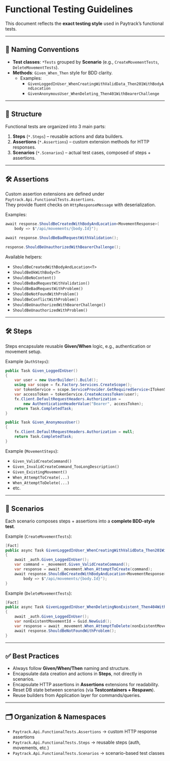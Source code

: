 # Functional Testing Guidelines

This document reflects the **exact testing style** used in Paytrack’s functional tests.

---

## 📌 Naming Conventions

- **Test classes**: `*Tests` grouped by **Scenario** (e.g., `CreateMovementTests`, `DeleteMovementTests`).
- **Methods**: `Given_When_Then` style for BDD clarity.
  - Examples:
    - `GivenLoggedInUser_WhenCreatingWithValidData_Then201WithBodyAndLocation`
    - `GivenAnonymousUser_WhenDeleting_Then401WithBearerChallenge`

---

## 🧱 Structure

Functional tests are organized into 3 main parts:

1. **Steps** (`*.Steps`) – reusable actions and data builders.
2. **Assertions** (`*.Assertions`) – custom extension methods for HTTP responses.
3. **Scenarios** (`*.Scenarios`) – actual test cases, composed of steps + assertions.

---

## 🛠️ Assertions

Custom assertion extensions are defined under `Paytrack.Api.FunctionalTests.Assertions`.  
They provide fluent checks on `HttpResponseMessage` with deserialization.

Examples:

```csharp
await response.ShouldBeCreatedWithBodyAndLocation<MovementResponse>(
    body => $"/api/movements/{body.Id}");

await response.ShouldBeBadRequestWithValidation();

response.ShouldBeUnauthorizedWithBearerChallenge();
```

Available helpers:

- `ShouldBeCreatedWithBodyAndLocation<T>`
- `ShouldBeOkWithBody<T>`
- `ShouldBeNoContent()`
- `ShouldBeBadRequestWithValidation()`
- `ShouldBeBadRequestWithProblem()`
- `ShouldBeNotFoundWithProblem()`
- `ShouldBeConflictWithProblem()`
- `ShouldBeUnauthorizedWithBearerChallenge()`
- `ShouldBeUnauthorizedWithProblem()`

---

## 🛠️ Steps

Steps encapsulate reusable **Given/When** logic, e.g., authentication or movement setup.

Example (`AuthSteps`):

```csharp
public Task Given_LoggedInUser()
{
    var user = new UserBuilder().Build();
    using var scope = fx.Factory.Services.CreateScope();
    var tokenService = scope.ServiceProvider.GetRequiredService<ITokenService>();
    var accessToken = tokenService.CreateAccessToken(user);
    fx.Client.DefaultRequestHeaders.Authorization =
        new AuthenticationHeaderValue("Bearer", accessToken);
    return Task.CompletedTask;
}

public Task Given_AnonymousUser()
{
    fx.Client.DefaultRequestHeaders.Authorization = null;
    return Task.CompletedTask;
}
```

Example (`MovementSteps`):

- `Given_ValidCreateCommand()`
- `Given_InvalidCreateCommand_TooLongDescription()`
- `Given_ExistingMovement()`
- `When_AttemptToCreate(...)`
- `When_AttemptToDelete(...)`
- etc.

---

## 🧪 Scenarios

Each scenario composes steps + assertions into a **complete BDD-style test**.

Example (`CreateMovementTests`):

```csharp
[Fact]
public async Task GivenLoggedInUser_WhenCreatingWithValidData_Then201WithBodyAndLocation()
{
    await _auth.Given_LoggedInUser();
    var command = _movement.Given_ValidCreateCommand();
    var response = await _movement.When_AttemptToCreate(command);
    await response.ShouldBeCreatedWithBodyAndLocation<MovementResponse>(
        body => $"/api/movements/{body.Id}");
}
```

Example (`DeleteMovementTests`):

```csharp
[Fact]
public async Task GivenLoggedInUser_WhenDeletingNonExistent_Then404WithProblem()
{
    await _auth.Given_LoggedInUser();
    var nonExistentMovementId = Guid.NewGuid();
    var response = await _movement.When_AttemptToDelete(nonExistentMovementId);
    await response.ShouldBeNotFoundWithProblem();
}
```

---

## ✅ Best Practices

- Always follow **Given/When/Then** naming and structure.
- Encapsulate data creation and actions in **Steps**, not directly in scenarios.
- Encapsulate HTTP assertions in **Assertions** extensions for readability.
- Reset DB state between scenarios (via **Testcontainers + Respawn**).
- Reuse builders from Application layer for commands/queries.

---

## 🗂️ Organization & Namespaces

- `Paytrack.Api.FunctionalTests.Assertions` → custom HTTP response assertions
- `Paytrack.Api.FunctionalTests.Steps` → reusable steps (auth, movements, etc.)
- `Paytrack.Api.FunctionalTests.Scenarios` → scenario-based test classes

